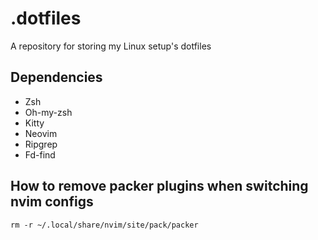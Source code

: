 # .dotfiles
A repository for storing my Linux setup's dotfiles

## Dependencies
* Zsh
* Oh-my-zsh
* Kitty
* Neovim
* Ripgrep
* Fd-find

## How to remove packer plugins when switching nvim configs

````rm -r ~/.local/share/nvim/site/pack/packer````
